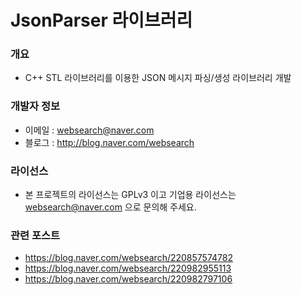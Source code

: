 ﻿# JsonParser 라이브러리

### 개요

* C++ STL 라이브러리를 이용한 JSON 메시지 파싱/생성 라이브러리 개발

### 개발자 정보

* 이메일 : websearch@naver.com
* 블로그 : http://blog.naver.com/websearch

### 라이선스

* 본 프로젝트의 라이선스는 GPLv3 이고 기업용 라이선스는 websearch@naver.com 으로 문의해 주세요.

### 관련 포스트

* https://blog.naver.com/websearch/220857574782
* https://blog.naver.com/websearch/220982955113
* https://blog.naver.com/websearch/220982797106
